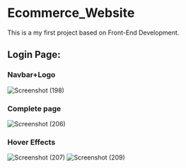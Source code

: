 # Ecommerce_Website
This is a my first project based on Front-End Development. 

## Login Page:
### Navbar+Logo
![Screenshot (198)](https://user-images.githubusercontent.com/51941084/103906445-f02c3180-5125-11eb-8dba-a933d679f8d8.png)
### Complete page
![Screenshot (206)](https://user-images.githubusercontent.com/51941084/103906548-13ef7780-5126-11eb-8201-2aaf2265f935.png)
### Hover Effects
![Screenshot (207)](https://user-images.githubusercontent.com/51941084/103906633-34b7cd00-5126-11eb-91e9-ff5f25284bac.png)
![Screenshot (209)](https://user-images.githubusercontent.com/51941084/103906730-5618b900-5126-11eb-91f3-8e5e320d03cb.png)
